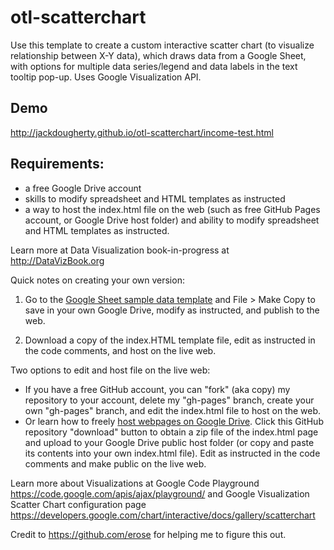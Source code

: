 otl-scatterchart
===================

Use this template to create a custom interactive scatter chart (to visualize relationship between X-Y data), which draws data from a Google Sheet, with options for multiple data series/legend and data labels in the text tooltip pop-up. Uses Google Visualization API.

## Demo

http://jackdougherty.github.io/otl-scatterchart/income-test.html

## Requirements:

- a free Google Drive account
- skills to modify spreadsheet and HTML templates as instructed
- a way to host the index.html file on the web (such as free GitHub Pages account, or Google Drive host folder)
and ability to modify spreadsheet and HTML templates as instructed.

Learn more at Data Visualization book-in-progress at http://DataVizBook.org

Quick notes on creating your own version:

1) Go to the <a href="https://docs.google.com/spreadsheet/ccc?key=0AtmGKybdRLlZdHBvSGxIdEJoc1YxNUxtTThGbU9Qcnc&usp=sharing">Google Sheet sample data template</a> and File > Make Copy to save in your own Google Drive, modify as instructed, and publish to the web.

2) Download a copy of the index.HTML template file, edit as instructed in the code comments, and host on the live web.

Two options to edit and host file on the live web:
- If you have a free GitHub account, you can "fork" (aka copy) my repository to your account, delete my "gh-pages" branch,  create your own "gh-pages" branch, and edit the index.html file to host on the web.
- Or learn how to freely <a href="https://googledrive.com/host/0B716ywBKT84AMXBENXlnYmJISlE/GoogleDriveHosting.html">host webpages on Google Drive</a>. Click this GitHub repository "download" button to obtain a zip file of the index.html page and upload to your Google Drive public host folder (or copy and paste its contents into your own index.html file). Edit as instructed in the code comments and make public on the live web.  

Learn more about Visualizations at Google Code Playground
https://code.google.com/apis/ajax/playground/
and
Google Visualization Scatter Chart configuration page https://developers.google.com/chart/interactive/docs/gallery/scatterchart

Credit to https://github.com/erose for helping me to figure this out.
